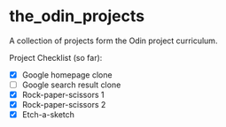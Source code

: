 # the_odin_projects
A collection of projects form the Odin project curriculum.  

Project Checklist (so far):
- [X] Google homepage clone
- [ ] Google search result clone
- [X] Rock-paper-scissors 1
- [X] Rock-paper-scissors 2
- [X] Etch-a-sketch
